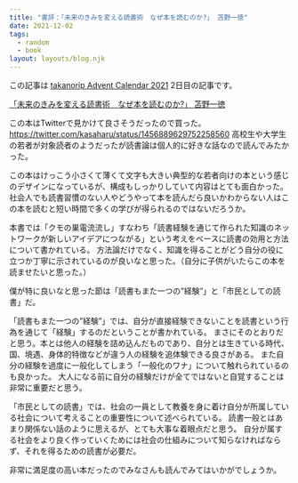 ```yaml
---
title: "書評：「未来のきみを変える読書術　なぜ本を読むのか?」 苫野一徳"
date: 2021-12-02
tags:
  - random
  - book
layout: layouts/blog.njk
---
```


この記事は [takanorip Advent Calendar 2021](https://adventar.org/calendars/7125) 2日目の記事です。

[「未来のきみを変える読書術　なぜ本を読むのか?」 苫野一徳](https://www.chikumashobo.co.jp/product/9784480251121/)

この本はTwitterで見かけて良さそうだったので買った。
https://twitter.com/kasaharu/status/1456889629752258560
高校生や大学生の若者が対象読者のようだったが読書論は個人的に好きな話なので読んでみたかった。

この本はけっこう小さくて薄くて文字も大きい典型的な若者向けの本という感じのデザインになっているが、構成もしっかりしていて内容はとても面白かった。
社会人でも読書習慣のない人やどうやって本を読んだら良いかわからない人はこの本を読むと短い時間で多くの学びが得られるのではないだろうか。

本書では「クモの巣電流流し」すなわち「読書経験を通じて作られた知識のネットワークが新しいアイデアにつながる」という考えをベースに読書の効用と方法について書かれている。
方法論だけでなく、知識を得ることがどう自分の役に立つか丁寧に示されているのが良いなと思った。（自分に子供がいたらこの本を読ませたいと思った。）

僕が特に良いなと思った節は「読書もまた一つの”経験”」と「市民としての読書」だ。

「読書もまた一つの”経験”」では、自分が直接経験できないことを読書という行為を通じて「経験」するのだということが書かれている。
まさにそのとおりだと思う。本とは他人の経験を詰め込んだものであり、自分とは生きている時代、国、境遇、身体的特徴などが違う人の経験を追体験できる良さがある。
また自分の経験を過度に一般化してしまう「一般化のワナ」について触れられているのも良かった。
大人になる前に自分の経験だけが全てではないと自覚することは非常に重要だと思う。

「市民としての読書」では、社会の一員として教養を身に着け自分が所属している社会について考えることの重要性について述べられている。
読書一般とはあまり関係ない話のように思えるが、とても大事な着眼点だと思う。
自分が属する社会をより良く作っていくためには社会の仕組みについて知らなければならず、それを得るための読書が必要だ。

非常に満足度の高い本だったのでみなさんも読んでみてはいかがでしょうか。

